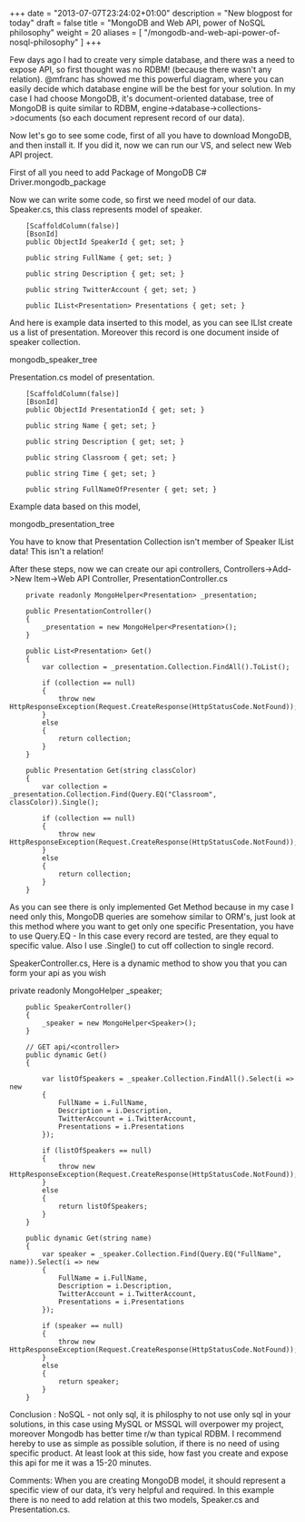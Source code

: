 +++
date = "2013-07-07T23:24:02+01:00"
description = "New blogpost for today"
draft = false
title = "MongoDB and Web API, power of NoSQL philosophy"
weight = 20
aliases = [
    "/mongodb-and-web-api-power-of-nosql-philosophy"
]
+++

Few days ago I had to create very simple database, and there was a need to expose API, so first thought was no RDBM! (because there wasn't any relation). @mfranc has showed me this powerful diagram, where you can easily decide which database engine will be the best for your solution. In my case I had choose MongoDB, it's document-oriented database, tree of MongoDB is quite similar to RDBM, engine->database->collections->documents (so each document represent record of our data).

Now let's go to see some code, first of all you have to download MongoDB, and then install it. If you did it, now we can run our VS, and select new Web API project.

First of all you need to add Package of MongoDB C# Driver.mongodb_package

Now we can write some code, so first we need model of our data. Speaker.cs, this class represents model of speaker.

        [ScaffoldColumn(false)]
        [BsonId]
        public ObjectId SpeakerId { get; set; }

        public string FullName { get; set; }        

        public string Description { get; set; }

        public string TwitterAccount { get; set; }

        public IList<Presentation> Presentations { get; set; }

And here is example data inserted to this model, as you can see ILIst<Presentation> create us a list of presentation. Moreover this record is one document inside of speaker collection.

mongodb_speaker_tree

Presentation.cs model of presentation.

        [ScaffoldColumn(false)]
        [BsonId]
        public ObjectId PresentationId { get; set; }

        public string Name { get; set; }

        public string Description { get; set; }

        public string Classroom { get; set; }

        public string Time { get; set; }        

        public string FullNameOfPresenter { get; set; }

Example data based on this model,

mongodb_presentation_tree

You have to know that Presentation Collection isn't member of Speaker IList<Presentation> data! This isn't a relation!

After these steps, now we can create our api controllers, Controllers->Add->New Item->Web API Controller, PresentationController.cs

        private readonly MongoHelper<Presentation> _presentation;

        public PresentationController()
        {
            _presentation = new MongoHelper<Presentation>();
        }

        public List<Presentation> Get()
        {
            var collection = _presentation.Collection.FindAll().ToList();

            if (collection == null)
            {
                throw new HttpResponseException(Request.CreateResponse(HttpStatusCode.NotFound));
            }
            else
            {
                return collection;
            }
        }

        public Presentation Get(string classColor)
        {
            var collection = _presentation.Collection.Find(Query.EQ("Classroom", classColor)).Single();

            if (collection == null)
            {
                throw new HttpResponseException(Request.CreateResponse(HttpStatusCode.NotFound));
            }
            else
            {
                return collection;
            }
        }

As you can see there is only implemented Get Method because in my case I need only this, MongoDB queries are somehow similar to ORM's, just look at this method where you want to get only one specific Presentation, you have to use Query.EQ - In this case every record are tested, are they equal to specific value. Also I use .Single() to cut off collection to single record.

SpeakerController.cs, Here is a dynamic method to show you that you can form your api as you wish

 private readonly MongoHelper<Speaker> _speaker;

        public SpeakerController()
        {
            _speaker = new MongoHelper<Speaker>();   
        }

        // GET api/<controller>
        public dynamic Get()
        {

            var listOfSpeakers = _speaker.Collection.FindAll().Select(i => new
            {
                FullName = i.FullName,
                Description = i.Description,
                TwitterAccount = i.TwitterAccount,
                Presentations = i.Presentations
            });

            if (listOfSpeakers == null)
            {
                throw new HttpResponseException(Request.CreateResponse(HttpStatusCode.NotFound));
            }
            else
            {
                return listOfSpeakers;
            }
        }

        public dynamic Get(string name)
        {
            var speaker = _speaker.Collection.Find(Query.EQ("FullName", name)).Select(i => new
            {
                FullName = i.FullName,
                Description = i.Description,
                TwitterAccount = i.TwitterAccount,
                Presentations = i.Presentations
            });

            if (speaker == null)
            {
                throw new HttpResponseException(Request.CreateResponse(HttpStatusCode.NotFound));
            }
            else
            {
                return speaker;
            }
        }

Conclusion : NoSQL - not only sql, it is philosphy to not use only sql in your solutions, in this case using MySQL or MSSQL will overpower my project, moreover Mongodb has better time r/w than typical RDBM. I recommend hereby to use as simple as possible solution, if there is no need of using specific product. At least look at this side, how fast you create and expose this api for me it was a 15-20 minutes.

Comments: When you are creating MongoDB model, it should represent a specific view of our data, it’s very helpful and required. In this example there is no need to add relation at this two models, Speaker.cs and Presentation.cs.